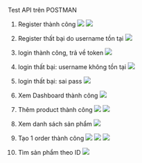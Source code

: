 Test API trên POSTMAN

1. Register thành công
<img src = "public/img/img1.png"></img>
<img src = "public/img/img7.png"></img>

2. Register thất bại do username tồn tại 
<img src = "public/img/img2.png"></img>

3. login thành công, trả về token
<img src = "public/img/img3.png"></img>

4. login thất bại: username không tồn tại
<img src = "public/img/img4.png"></img>

5. login thất bại: sai pass
<img src = "public/img/img5.png"></img>

6. Xem Dashboard thành công
<img src = "public/img/img6.png"></img>

7. Thêm product thành công
<img src = "public/img/img8.png"></img>
<img src = "public/img/img9.png"></img>

8. Xem danh sách sản phẩm
<img src = "public/img/img10.png"></img>

9. Tạo 1 order thành công
<img src = "public/img/img11.png"></img>
<img src = "public/img/img12.png"></img>
<img src = "public/img/img13.png"></img>

10. Tìm sản phẩm theo ID
<img src = "public/img/img14.png"></img>